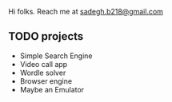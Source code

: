 Hi folks.
Reach me at sadegh.b218@gmail.com

## TODO projects
-  Simple Search Engine
-  Video call app
-  Wordle solver
-  Browser engine
-  Maybe an Emulator
<!---
BerserkerMother/BerserkerMother is a ✨ special ✨ repository because its `README.md` (this file) appears on your GitHub profile.
You can click the Preview link to take a look at your changes.
--->
